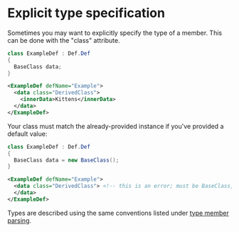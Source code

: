 # Explicit type specification

Sometimes you may want to explicitly specify the type of a member. This can be done with the "class" attribute.

```cs
class ExampleDef : Def.Def
{
  BaseClass data;
}
```
```xml
<ExampleDef defName="Example">
  <data class="DerivedClass">
    <innerData>Kittens</innerData>
  </data>
</ExampleDef>
```

Your class must match the already-provided instance if you've provided a default value:

```cs
class ExampleDef : Def.Def
{
  BaseClass data = new BaseClass();
}
```
```xml
<ExampleDef defName="Example">
  <data class="DerivedClass"> <!-- this is an error; must be BaseClass, or omitted -->
  </data>
</ExampleDef>
```

Types are described using the same conventions listed under [type member parsing](parsing.md).